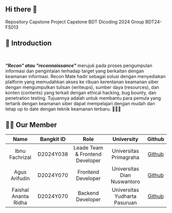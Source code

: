 ## Hi there 👋

Repository Capstone Project Capstone BDT Dicoding 2024 Group BDT24-FS013

## 🧙 Introduction

<div align="center">
<img src="">  
</div> <br>

<b><i>"Recon" atau "reconnaissance"</b></i> merujuk pada proses pengumpulan informasi dan
pengintaian terhadap target yang berkaitan dengan keamanan informasi. Recon Mate
hadir sebagai solusi dengan menyediakan platform yang memudahkan akses ke ribuan
kerentanan keamanan siber dengan mengumpulkan tulisan (writeups), sumber daya
(resources), dan konten (contents) yang terkait dengan ethical hacking, bug bounty, dan penetration testing. Tujuannya adalah untuk membantu para pemula yang tertarik
dengan keamanan siber dapat mempelajari dengan mudah dan tetap up to date dengan
teknik keamanan terbaru. 🐞🧑‍💻

## 🙋‍♀️ Our Member

|         Name         | Bangkit ID |              Role               |          University           |                   Github                   |
| :------------------: | :--------: | :-----------------------------: | :---------------------------: | :----------------------------------------: |
|    Ibnu Fachrizal    | D2024Y038  | Leade Team & Frontend Developer |    Universitas Primagraha     | [Github](https://github.com/ibnufachrizal) |
|    Agus Arifudin     | D2024Y070  |       Frontend Developer        |  Universitas Dian Nuswantoro  |   [Github](https://github.com/yaelahgus)   |
| Faishal Ananta Ridha | D2024Y070  |        Backend Developer        | Universitas Yudharta Pasuruan |   [Github](https://github.com/Isallkun)    |

<!--

**Here are some ideas to get you started:**

🙋‍♀️ A short introduction - what is your organization all about?
🌈 Contribution guidelines - how can the community get involved?
👩‍💻 Useful resources - where can the community find your docs? Is there anything else the community should know?
🍿 Fun facts - what does your team eat for breakfast?
🧙 Remember, you can do mighty things with the power of [Markdown](https://docs.github.com/github/writing-on-github/getting-started-with-writing-and-formatting-on-github/basic-writing-and-formatting-syntax)
-->
